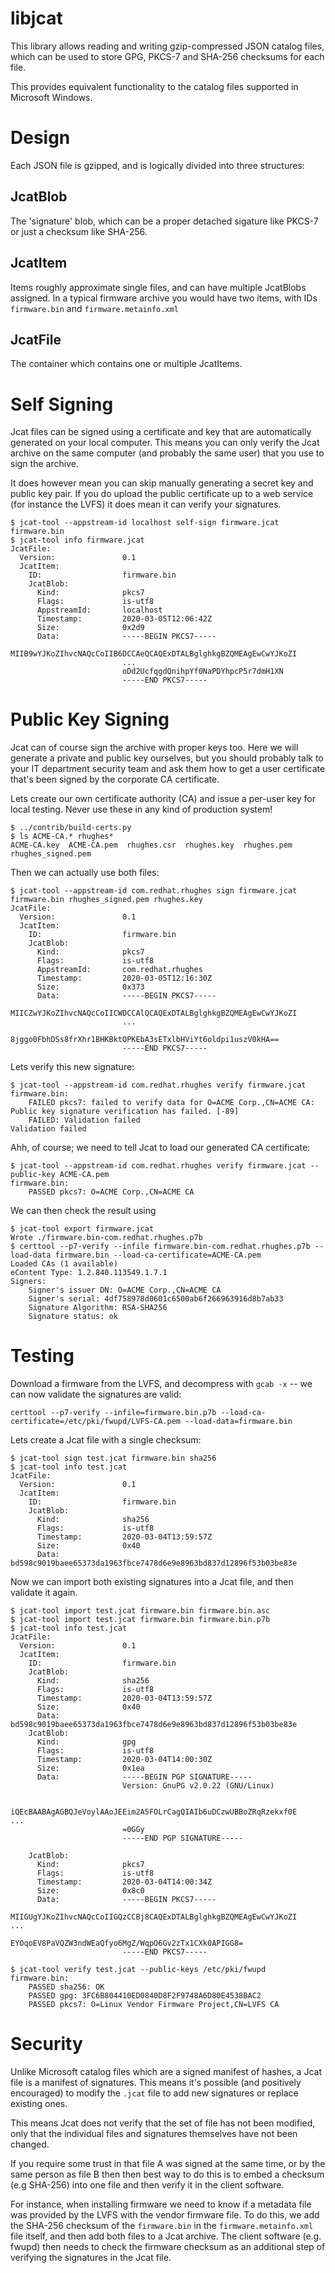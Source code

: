 libjcat
=======

This library allows reading and writing gzip-compressed JSON catalog files,
which can be used to store GPG, PKCS-7 and SHA-256 checksums for each file.

This provides equivalent functionality to the catalog files supported in
Microsoft Windows.

Design
======

Each JSON file is gzipped, and is logically divided into three structures:

JcatBlob
--------

The 'signature' blob, which can be a proper detached sigature like PKCS-7 or
just a checksum like SHA-256.

JcatItem
--------

Items roughly approximate single files, and can have multiple JcatBlobs assigned.
In a typical firmware archive you would have two items, with IDs `firmware.bin`
and `firmware.metainfo.xml`

JcatFile
--------

The container which contains one or multiple JcatItems.

Self Signing
============

Jcat files can be signed using a certificate and key that are automatically
generated on your local computer. This means you can only verify the Jcat
archive on the same computer (and probably the same user) that you use to sign
the archive.

It does however mean you can skip manually generating a secret key and public
key pair. If you do upload the public certificate up to a web service (for
instance the LVFS) it does mean it can verify your signatures.

    $ jcat-tool --appstream-id localhost self-sign firmware.jcat firmware.bin
    $ jcat-tool info firmware.jcat
    JcatFile:
      Version:               0.1
      JcatItem:
        ID:                  firmware.bin
        JcatBlob:
          Kind:              pkcs7
          Flags:             is-utf8
          AppstreamId:       localhost
          Timestamp:         2020-03-05T12:06:42Z
          Size:              0x2d9
          Data:              -----BEGIN PKCS7-----
                             MIIB9wYJKoZIhvcNAQcCoIIB6DCCAeQCAQExDTALBglghkgBZQMEAgEwCwYJKoZI
                             ...
                             oDd2UcfqgdQnihpYf0NaPDYhpcP5r7dmH1XN
                             -----END PKCS7-----

Public Key Signing
==================

Jcat can of course sign the archive with proper keys too. Here we will generate
a private and public key ourselves, but you should probably talk to your IT
department security team and ask them how to get a user certificate that's been
signed by the corporate CA certificate.

Lets create our own certificate authority (CA) and issue a per-user key for
local testing. Never use these in any kind of production system!

    $ ../contrib/build-certs.py
    $ ls ACME-CA.* rhughes*
    ACME-CA.key  ACME-CA.pem  rhughes.csr  rhughes.key  rhughes.pem  rhughes_signed.pem

Then we can actually use both files:

    $ jcat-tool --appstream-id com.redhat.rhughes sign firmware.jcat firmware.bin rhughes_signed.pem rhughes.key
    JcatFile:
      Version:               0.1
      JcatItem:
        ID:                  firmware.bin
        JcatBlob:
          Kind:              pkcs7
          Flags:             is-utf8
          AppstreamId:       com.redhat.rhughes
          Timestamp:         2020-03-05T12:16:30Z
          Size:              0x373
          Data:              -----BEGIN PKCS7-----
                             MIICZwYJKoZIhvcNAQcCoIICWDCCAlQCAQExDTALBglghkgBZQMEAgEwCwYJKoZI
                             ...
                             8jggo0FbhDSs8frXhr1BHKBktOPKEbA3sETxlbHViYt6oldpi1uszV0kHA==
                             -----END PKCS7-----

Lets verify this new signature:

    $ jcat-tool --appstream-id com.redhat.rhughes verify firmware.jcat
    firmware.bin:
        FAILED pkcs7: failed to verify data for O=ACME Corp.,CN=ACME CA: Public key signature verification has failed. [-89]
        FAILED: Validation failed
    Validation failed

Ahh, of course; we need to tell Jcat to load our generated CA certificate:

    $ jcat-tool --appstream-id com.redhat.rhughes verify firmware.jcat --public-key ACME-CA.pem
    firmware.bin:
        PASSED pkcs7: O=ACME Corp.,CN=ACME CA

We can then check the result using

    $ jcat-tool export firmware.jcat
    Wrote ./firmware.bin-com.redhat.rhughes.p7b
    $ certtool --p7-verify --infile firmware.bin-com.redhat.rhughes.p7b --load-data firmware.bin --load-ca-certificate=ACME-CA.pem
    Loaded CAs (1 available)
    eContent Type: 1.2.840.113549.1.7.1
    Signers:
        Signer's issuer DN: O=ACME Corp.,CN=ACME CA
        Signer's serial: 4df758978d0601c6500ab6f266963916d8b7ab33
        Signature Algorithm: RSA-SHA256
        Signature status: ok

Testing
=======

Download a firmware from the LVFS, and decompress with `gcab -x` -- we can now
validate the signatures are valid:

    certtool --p7-verify --infile=firmware.bin.p7b --load-ca-certificate=/etc/pki/fwupd/LVFS-CA.pem --load-data=firmware.bin

Lets create a Jcat file with a single checksum:

    $ jcat-tool sign test.jcat firmware.bin sha256
    $ jcat-tool info test.jcat
    JcatFile:
      Version:               0.1
      JcatItem:
        ID:                  firmware.bin
        JcatBlob:
          Kind:              sha256
          Flags:             is-utf8
          Timestamp:         2020-03-04T13:59:57Z
          Size:              0x40
          Data:              bd598c9019baee65373da1963fbce7478d6e9e8963bd837d12896f53b03be83e

Now we can import both existing signatures into a Jcat file, and then validate
it again.

    $ jcat-tool import test.jcat firmware.bin firmware.bin.asc
    $ jcat-tool import test.jcat firmware.bin firmware.bin.p7b
    $ jcat-tool info test.jcat
    JcatFile:
      Version:               0.1
      JcatItem:
        ID:                  firmware.bin
        JcatBlob:
          Kind:              sha256
          Flags:             is-utf8
          Timestamp:         2020-03-04T13:59:57Z
          Size:              0x40
          Data:              bd598c9019baee65373da1963fbce7478d6e9e8963bd837d12896f53b03be83e
        JcatBlob:
          Kind:              gpg
          Flags:             is-utf8
          Timestamp:         2020-03-04T14:00:30Z
          Size:              0x1ea
          Data:              -----BEGIN PGP SIGNATURE-----
                             Version: GnuPG v2.0.22 (GNU/Linux)

                             iQEcBAABAgAGBQJeVoylAAoJEEim2A5FOLrCagQIAIb6uDCzwUBBoZRqRzekxf0E
    ...
                             =0GGy
                             -----END PGP SIGNATURE-----

        JcatBlob:
          Kind:              pkcs7
          Flags:             is-utf8
          Timestamp:         2020-03-04T14:00:34Z
          Size:              0x8c0
          Data:              -----BEGIN PKCS7-----
                             MIIGUgYJKoZIhvcNAQcCoIIGQzCCBj8CAQExDTALBglghkgBZQMEAgEwCwYJKoZI
    ...
                             EYOqoEV8PaVQZW3ndWEaQfyo6MgZ/WqpO6Gv2zTx1CXk0APIGG8=
                             -----END PKCS7-----

    $ jcat-tool verify test.jcat --public-keys /etc/pki/fwupd
    firmware.bin:
        PASSED sha256: OK
        PASSED gpg: 3FC6B804410ED0840D8F2F9748A6D80E4538BAC2
        PASSED pkcs7: O=Linux Vendor Firmware Project,CN=LVFS CA

Security
========

Unlike Microsoft catalog files which are a signed manifest of hashes, a Jcat file
is a manifest of signatures. This means it's possible (and positively encouraged)
to modify the `.jcat` file to add new signatures or replace existing ones.

This means Jcat does not verify that the set of file has not been modified, only
that the individual files and signatures themselves have not been changed.

If you require some trust in that file A was signed at the same time, or by the
same person as file B then then best way to do this is to embed a checksum (e.g
SHA-256) into one file and then verify it in the client software.

For instance, when installing firmware we need to know if a metadata file was
provided by the LVFS with the vendor firmware file. To do this, we add the
SHA-256 checksum of the `firmware.bin` in the `firmware.metainfo.xml` file itself,
and then add both files to a Jcat archive.
The client software (e.g. fwupd) then needs to check the firmware checksum as
an additional step of verifying the signatures in the Jcat file.
